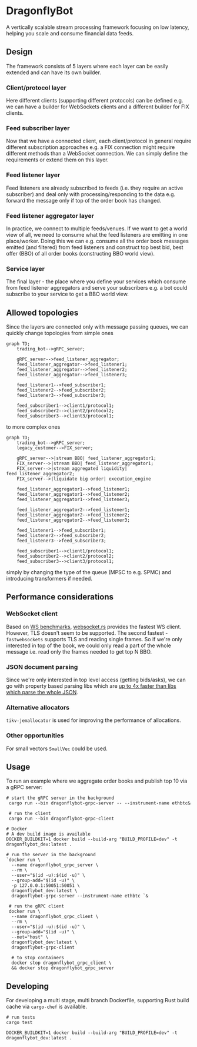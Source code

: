 # DragonflyBot
A vertically scalable stream processing framework focusing on low latency, helping you scale
and consume financial data feeds.

## Design
The framework consists of 5 layers where each layer can be easily extended and can have its own
builder.

### Client/protocol layer
Here different clients (supporting different protocols) can be defined e.g. we can have a 
builder for WebSockets clients and a different builder for FIX clients.

### Feed subscriber layer
Now that we have a connected client, each client/protocol in general require different subscription
approaches e.g. a FIX connection might require different methods than a WebSocket connection. We
can simply define the requirements or extend them on this layer. 

### Feed listener layer
Feed listeners are already subscribed to feeds (i.e. they require an active subscriber) and 
deal only with processing/responding to the data e.g. forward the message only if top of the order
book has changed.

### Feed listener aggregator layer
In practice, we connect to multiple feeds/venues. If we want to get a world view of all, we need to 
consume what the feed listeners are emitting in one place/worker. Doing this we can e.g. consume
all the order book messages emitted (and filtered) from feed listeners and construct top best bid,
best offer (BBO) of all order books (constructing BBO world view).

### Service layer
The final layer - the place where you define your services which consume from feed listener 
aggregators and serve your subscribers e.g. a bot could subscribe to your service to get a BBO
world view.

## Allowed topologies
Since the layers are connected only with message passing queues, we can quickly change topologies
from simple ones
```mermaid
graph TD;
    trading_bot-->gRPC_server;
    
    gRPC_server-->feed_listener_aggregator;
    feed_listener_aggregator-->feed_listener1;
    feed_listener_aggregator-->feed_listener2;
    feed_listener_aggregator-->feed_listener3;

    feed_listener1-->feed_subscriber1;
    feed_listener2-->feed_subscriber2;
    feed_listener3-->feed_subscriber3;

    feed_subscriber1-->client1/protocol1;
    feed_subscriber2-->client2/protocol2;
    feed_subscriber3-->client3/protocol1;
```
to more complex ones
```mermaid
graph TD;
    trading_bot-->gRPC_server;
    legacy_customer-->FIX_server;
    
    gRPC_server-->|stream BBO| feed_listener_aggregator1;
    FIX_server-->|stream BBO| feed_listener_aggregator1;
    FIX_server-->|stream aggregated liquidity| feed_listener_aggregator2;
    FIX_server-->|liquidate big order| execution_engine

    feed_listener_aggregator1-->feed_listener1;
    feed_listener_aggregator1-->feed_listener2;
    feed_listener_aggregator1-->feed_listener3;

    feed_listener_aggregator2-->feed_listener1;
    feed_listener_aggregator2-->feed_listener2;
    feed_listener_aggregator2-->feed_listener3;

    feed_listener1-->feed_subscriber1;
    feed_listener2-->feed_subscriber2;
    feed_listener3-->feed_subscriber3;

    feed_subscriber1-->client1/protocol1;
    feed_subscriber2-->client2/protocol2;
    feed_subscriber3-->client3/protocol1;
```
simply by changing the type of the queue (MPSC to e.g. SPMC) and introducing transformers if needed.

## Performance considerations
### WebSocket client
Based on [WS benchmarks](https://github.com/nurmohammed840/web-socket-benchmark),
[websocket.rs](https://github.com/nurmohammed840/websocket.rs) provides the fastest WS client. However, 
TLS doesn't seem to be supported. The second fastest - `fastwebsockets` supports TLS and reading
single frames. So if we're only interested in top of the book, we could only read a part of the whole
message i.e. read only the frames needed to get top N BBO. 

### JSON document parsing
Since we're only interested in top level access (getting bids/asks), we can go with property based 
parsing libs which are [up to 4x faster than libs which parse the whole JSON](https://github.com/AnnikaCodes/rust-json-parsing-benchmarks).

### Alternative allocators
`tikv-jemallocator` is used for improving the performance of allocations.

### Other opportunities
For small vectors `SmallVec` could be used.


## Usage
To run an example where we aggregate order books and publish top 10 via a gRPC server:
```shell
# start the gRPC server in the background
 cargo run --bin dragonflybot-grpc-server -- --instrument-name ethbtc&
 
 # run the client
 cargo run --bin dragonflybot-grpc-client

# Docker
# A dev build image is available
DOCKER_BUILDKIT=1 docker build --build-arg "BUILD_PROFILE=dev" -t dragonflybot_dev:latest .

# run the server in the background
`docker run \
  --name dragonflybot_grpc_server \
  --rm \
  --user="$(id -u):$(id -u)" \
  --group-add="$(id -u)" \
  -p 127.0.0.1:50051:50051 \
  dragonflybot_dev:latest \
  dragonflybot-grpc-server --instrument-name ethbtc `&
 
 # run the gRPC client
 docker run \
  --name dragonflybot_grpc_client \
  --rm \
  --user="$(id -u):$(id -u)" \
  --group-add="$(id -u)" \
  --net="host" \
  dragonflybot_dev:latest \
  dragonflybot-grpc-client
  
  # to stop containers
  docker stop dragonflybot_grpc_client \
  && docker stop dragonflybot_grpc_server
```

## Developing
For developing a multi stage, multi branch Dockerfile, supporting Rust build cache via `cargo-chef` is available.
```shell
# run tests
cargo test

DOCKER_BUILDKIT=1 docker build --build-arg "BUILD_PROFILE=dev" -t dragonflybot_dev:latest .
```